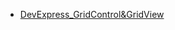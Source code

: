 * [DevExpress_GridControl&GridView](./Content/Article/技术笔记/CSharp/DevExpress/DevExpress_GridControl&GridView.md)